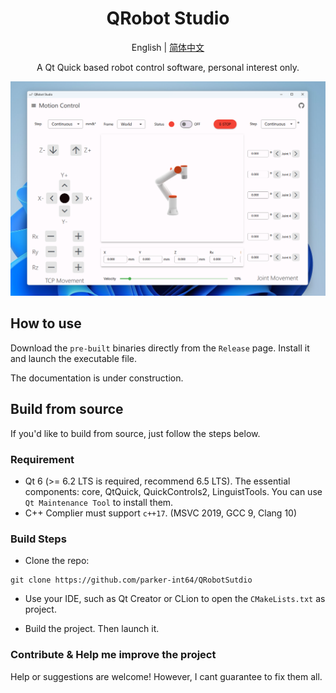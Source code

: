 <div align="center">
    <h1>QRobot Studio</h1>
</div>
<p align="center">
English | <a href="README_zh_CN.md">简体中文</a>
</p>
<div align="center"><p>A Qt Quick based robot control software, personal interest only.</p></div>

<div align="center"><img src="./screenshots/screenshot1.png" /></div>

## How to use

Download the `pre-built` binaries directly from the `Release` page. Install it and launch the executable file.

The documentation is under construction.

## Build from source

If you'd like to build from source, just follow the steps below.

### Requirement

+ Qt 6 (>= 6.2 LTS is required, recommend 6.5 LTS). The essential components: core, QtQuick, QuickControls2, LinguistTools. You can use `Qt Maintenance Tool` to install them.
+ C++ Complier must support `c++17`. (MSVC 2019, GCC 9, Clang 10) 

### Build Steps

+ Clone the repo:

```Shell
git clone https://github.com/parker-int64/QRobotSutdio
```

+ Use your IDE, such as Qt Creator or CLion to open the `CMakeLists.txt` as project.

+ Build the project. Then launch it.


### Contribute & Help me improve the project

Help or suggestions are welcome! However, I cant guarantee to fix them all.


